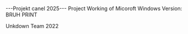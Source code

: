 ---Projekt canel 2025---
Project Working of Micoroft Windows
Version: BRUH PRINT

Unkdown Team 2022
